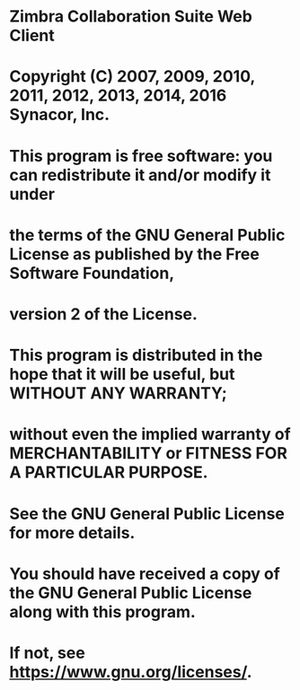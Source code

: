# Zimbra Collaboration Suite Web Client
# Copyright (C) 2007, 2009, 2010, 2011, 2012, 2013, 2014, 2016 Synacor, Inc.
#
# This program is free software: you can redistribute it and/or modify it under
# the terms of the GNU General Public License as published by the Free Software Foundation,
# version 2 of the License.
#
# This program is distributed in the hope that it will be useful, but WITHOUT ANY WARRANTY;
# without even the implied warranty of MERCHANTABILITY or FITNESS FOR A PARTICULAR PURPOSE.
# See the GNU General Public License for more details.
# You should have received a copy of the GNU General Public License along with this program.
# If not, see <https://www.gnu.org/licenses/>.

